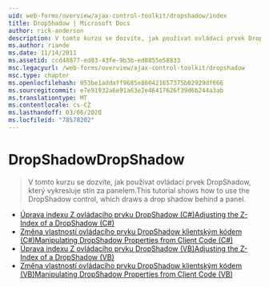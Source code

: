 ```yaml
---
uid: web-forms/overview/ajax-control-toolkit/dropshadow/index
title: DropShadow | Microsoft Docs
author: rick-anderson
description: V tomto kurzu se dozvíte, jak používat ovládací prvek DropShadow, který vykresluje stín za panelem.
ms.author: riande
ms.date: 11/14/2011
ms.assetid: ccd48877-ed83-43fe-9b3b-ed8855e58833
msc.legacyurl: /web-forms/overview/ajax-control-toolkit/dropshadow
msc.type: chapter
ms.openlocfilehash: 053be1addaff9685e860421657375b02929df666
ms.sourcegitcommit: e7e91932a6e91a63e2e46417626f39d6b244a3ab
ms.translationtype: MT
ms.contentlocale: cs-CZ
ms.lasthandoff: 03/06/2020
ms.locfileid: "78578202"
---
```

# <a name="dropshadow"></a><span data-ttu-id="44cc5-103">DropShadow</span><span class="sxs-lookup"><span data-stu-id="44cc5-103">DropShadow</span></span>

> <span data-ttu-id="44cc5-104">V tomto kurzu se dozvíte, jak používat ovládací prvek DropShadow, který vykresluje stín za panelem.</span><span class="sxs-lookup"><span data-stu-id="44cc5-104">This tutorial shows how to use the DropShadow control, which draws a drop shadow behind a panel.</span></span>

- [<span data-ttu-id="44cc5-105">Úprava indexu Z ovládacího prvku DropShadow (C#)</span><span class="sxs-lookup"><span data-stu-id="44cc5-105">Adjusting the Z-Index of a DropShadow (C#)</span></span>](adjusting-the-z-index-of-a-dropshadow-cs.md)
- [<span data-ttu-id="44cc5-106">Změna vlastností ovládacího prvku DropShadow klientským kódem (C#)</span><span class="sxs-lookup"><span data-stu-id="44cc5-106">Manipulating DropShadow Properties from Client Code (C#)</span></span>](manipulating-dropshadow-properties-from-client-code-cs.md)
- [<span data-ttu-id="44cc5-107">Úprava indexu Z ovládacího prvku DropShadow (VB)</span><span class="sxs-lookup"><span data-stu-id="44cc5-107">Adjusting the Z-Index of a DropShadow (VB)</span></span>](adjusting-the-z-index-of-a-dropshadow-vb.md)
- [<span data-ttu-id="44cc5-108">Změna vlastností ovládacího prvku DropShadow klientským kódem (VB)</span><span class="sxs-lookup"><span data-stu-id="44cc5-108">Manipulating DropShadow Properties from Client Code (VB)</span></span>](manipulating-dropshadow-properties-from-client-code-vb.md)
